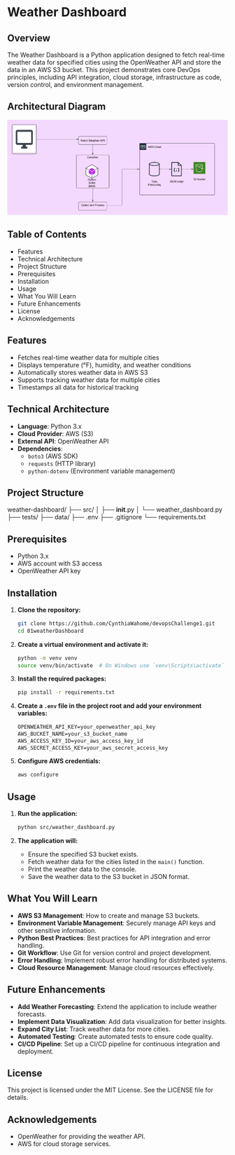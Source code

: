 # Weather Dashboard

## Overview
The Weather Dashboard is a Python application designed to fetch real-time weather data for specified cities using the OpenWeather API and store the data in an AWS S3 bucket. This project demonstrates core DevOps principles, including API integration, cloud storage, infrastructure as code, version control, and environment management.

## Architectural Diagram
![Architectural Diagram](data/docs/weatherDashboard.png)

## Table of Contents
- Features
- Technical Architecture
- Project Structure
- Prerequisites
- Installation
- Usage
- What You Will Learn
- Future Enhancements
- License
- Acknowledgements

## Features
- Fetches real-time weather data for multiple cities
- Displays temperature (°F), humidity, and weather conditions
- Automatically stores weather data in AWS S3
- Supports tracking weather data for multiple cities
- Timestamps all data for historical tracking

## Technical Architecture
- **Language**: Python 3.x
- **Cloud Provider**: AWS (S3)
- **External API**: OpenWeather API
- **Dependencies**:
  - `boto3` (AWS SDK)
  - `requests` (HTTP library)
  - `python-dotenv` (Environment variable management)

## Project Structure
weather-dashboard/
├── src/
│   ├── __init__.py
│   └── weather_dashboard.py
├── tests/
├── data/
├── .env
├── .gitignore
└── requirements.txt

## Prerequisites
- Python 3.x
- AWS account with S3 access
- OpenWeather API key

## Installation
1. **Clone the repository:**
   ```bash
   git clone https://github.com/CynthiaWahome/devopsChallenge1.git
   cd 01weatherDashboard
   ```

2. **Create a virtual environment and activate it:**
   ```bash
   python -m venv venv
   source venv/bin/activate  # On Windows use `venv\Scripts\activate`
   ```

3. **Install the required packages:**
   ```bash
   pip install -r requirements.txt
   ```

4. **Create a `.env` file in the project root and add your environment variables:**
   ```
   OPENWEATHER_API_KEY=your_openweather_api_key
   AWS_BUCKET_NAME=your_s3_bucket_name
   AWS_ACCESS_KEY_ID=your_aws_access_key_id
   AWS_SECRET_ACCESS_KEY=your_aws_secret_access_key
   ```

5. **Configure AWS credentials:**
   ```bash
   aws configure
   ```

## Usage
1. **Run the application:**
   ```bash
   python src/weather_dashboard.py
   ```

2. **The application will:**
   - Ensure the specified S3 bucket exists.
   - Fetch weather data for the cities listed in the `main()` function.
   - Print the weather data to the console.
   - Save the weather data to the S3 bucket in JSON format.

## What You Will Learn
- **AWS S3 Management**: How to create and manage S3 buckets.
- **Environment Variable Management**: Securely manage API keys and other sensitive information.
- **Python Best Practices**: Best practices for API integration and error handling.
- **Git Workflow**: Use Git for version control and project development.
- **Error Handling**: Implement robust error handling for distributed systems.
- **Cloud Resource Management**: Manage cloud resources effectively.

## Future Enhancements
- **Add Weather Forecasting**: Extend the application to include weather forecasts.
- **Implement Data Visualization**: Add data visualization for better insights.
- **Expand City List**: Track weather data for more cities.
- **Automated Testing**: Create automated tests to ensure code quality.
- **CI/CD Pipeline**: Set up a CI/CD pipeline for continuous integration and deployment.

## License
This project is licensed under the MIT License. See the LICENSE file for details.

## Acknowledgements
- OpenWeather for providing the weather API.
- AWS for cloud storage services.

